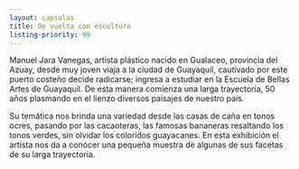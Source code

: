 ```yaml
---
layout: capsulas
title: De vuelta con escultura
listing-priority: 99
---
```

Manuel Jara Vanegas, artista plástico nacido en Gualaceo, provincia del Azuay, desde muy joven viaja a la ciudad de Guayaquil, cautivado por este puerto costeño decide radicarse;  ingresa a estudiar en la Escuela de Bellas Artes de Guayaquil. De esta manera comienza una  larga trayectoria, 50 años plasmando en el lienzo diversos paisajes de nuestro país.

Su temática nos brinda una variedad desde las casas de caña en tonos ocres, pasando por las cacaoteras, las famosas bananeras resaltando los tonos verdes, sin olvidar los coloridos guayacanes. En esta exhibición el artista nos da a conocer una pequeña muestra de algunas de sus facetas de su larga trayectoria.
